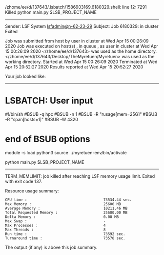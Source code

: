 /zhome/ee/d/137643/.lsbatch/1586903169.6180329.shell: line 12:  7291 Killed                  python main.py $LSB_PROJECT_NAME

------------------------------------------------------------
Sender: LSF System <lsfadmin@n-62-23-29>
Subject: Job 6180329: <NNAgent38000-IMP-sample-length10-hist10> in cluster <dcc> Exited

Job <NNAgent38000-IMP-sample-length10-hist10> was submitted from host <n-62-30-6> by user <s183905> in cluster <dcc> at Wed Apr 15 00:26:09 2020
Job was executed on host(s) <n-62-23-29>, in queue <hpc>, as user <s183905> in cluster <dcc> at Wed Apr 15 00:26:09 2020
</zhome/ee/d/137643> was used as the home directory.
</zhome/ee/d/137643/Desktop/TheMyretuen/Myretuen> was used as the working directory.
Started at Wed Apr 15 00:26:09 2020
Terminated at Wed Apr 15 20:52:27 2020
Results reported at Wed Apr 15 20:52:27 2020

Your job looked like:

------------------------------------------------------------
# LSBATCH: User input
#!/bin/sh
#BSUB -q hpc
#BSUB -n 1
#BSUB -R "rusage[mem=25G]"
#BSUB -R "span[hosts=1]"
#BSUB -W 4320
# end of BSUB options

module -s load python3
source ../myretuen-env/bin/activate

python main.py $LSB_PROJECT_NAME


------------------------------------------------------------

TERM_MEMLIMIT: job killed after reaching LSF memory usage limit.
Exited with exit code 137.

Resource usage summary:

    CPU time :                                   73534.44 sec.
    Max Memory :                                 25600 MB
    Average Memory :                             10211.46 MB
    Total Requested Memory :                     25600.00 MB
    Delta Memory :                               0.00 MB
    Max Swap :                                   -
    Max Processes :                              4
    Max Threads :                                8
    Run time :                                   73592 sec.
    Turnaround time :                            73578 sec.

The output (if any) is above this job summary.

